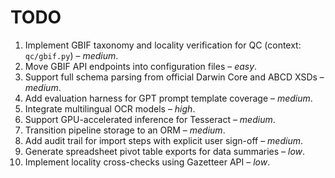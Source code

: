 # TODO

1. Implement GBIF taxonomy and locality verification for QC (context: `qc/gbif.py`) – _medium_.
2. Move GBIF API endpoints into configuration files – _easy_.
3. Support full schema parsing from official Darwin Core and ABCD XSDs – _medium_.
4. Add evaluation harness for GPT prompt template coverage – _medium_.
5. Integrate multilingual OCR models – _high_.
6. Support GPU-accelerated inference for Tesseract – _medium_.
7. Transition pipeline storage to an ORM – _medium_.
8. Add audit trail for import steps with explicit user sign-off – _medium_.
9. Generate spreadsheet pivot table exports for data summaries – _low_.
10. Implement locality cross-checks using Gazetteer API – _low_.

